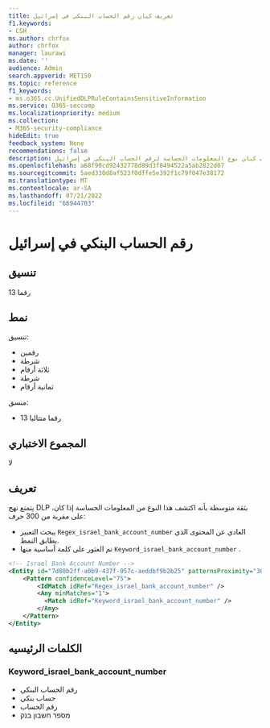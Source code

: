 ```yaml
---
title: تعريف كيان رقم الحساب البنكي في إسرائيل
f1.keywords:
- CSH
ms.author: chrfox
author: chrfox
manager: laurawi
ms.date: ''
audience: Admin
search.appverid: MET150
ms.topic: reference
f1_keywords:
- ms.o365.cc.UnifiedDLPRuleContainsSensitiveInformation
ms.service: O365-seccomp
ms.localizationpriority: medium
ms.collection:
- M365-security-compliance
hideEdit: true
feedback_system: None
recommendations: false
description: تعريف كيان نوع المعلومات الحساسة لرقم الحساب البنكي في إسرائيل.
ms.openlocfilehash: a68f90cd92432778d89d3f8494522a5ab2822d07
ms.sourcegitcommit: 5aed330d8af523f0dffe5e392f1c79f047e38172
ms.translationtype: MT
ms.contentlocale: ar-SA
ms.lasthandoff: 07/21/2022
ms.locfileid: "66944703"
---
```

# <a name="israel-bank-account-number"></a>رقم الحساب البنكي في إسرائيل

## <a name="format"></a>تنسيق

13 رقما

## <a name="pattern"></a>نمط

تنسيق:

- رقمين
- شرطة
- ثلاثة أرقام
- شرطة
- ثمانية أرقام

منسق:

- 13 رقما متتاليا

## <a name="checksum"></a>المجموع الاختباري

لا

## <a name="definition"></a>تعريف

يتمتع نهج DLP بثقة متوسطة بأنه اكتشف هذا النوع من المعلومات الحساسة إذا كان، على مقربة من 300 حرف:

- يبحث التعبير `Regex_israel_bank_account_number` العادي عن المحتوى الذي يطابق النمط.
- تم العثور على كلمة أساسية منها `Keyword_israel_bank_account_number` .

```xml
<!-- Israel Bank Account Number -->
<Entity id="7d08b2ff-a0b9-437f-957c-aeddbf9b2b25" patternsProximity="300" recommendedConfidence="75">
    <Pattern confidenceLevel="75">
        <IdMatch idRef="Regex_israel_bank_account_number" />
        <Any minMatches="1">
          <Match idRef="Keyword_israel_bank_account_number" />
        </Any>
    </Pattern>
</Entity>
```

## <a name="keywords"></a>الكلمات الرئيسيه

### <a name="keyword_israel_bank_account_number"></a>Keyword_israel_bank_account_number

- رقم الحساب البنكي
- حساب بنكي
- رقم الحساب
- מספר חשבון בנק
